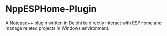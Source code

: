 # NppESPHome-Plugin
A Notepad++ plugin written in Delphi to directly interact with ESPHome and manage related projects in Windows environment.
